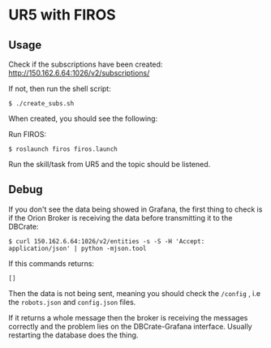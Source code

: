 # UR5 with FIROS

## Usage
Check if the subscriptions have been created:
http://150.162.6.64:1026/v2/subscriptions/

If not, then run the shell script:

``` $ ./create_subs.sh ```

When created, you should see the following:

Run FIROS:

``` $ roslaunch firos firos.launch ```

Run the skill/task from UR5 and the topic should be listened.


## Debug
If you don't see the data being showed in Grafana, the first thing to check is if the Orion Broker is receiving the data before transmitting it to the DBCrate:

``` $ curl 150.162.6.64:1026/v2/entities -s -S -H 'Accept: application/json' | python -mjson.tool ```

If this commands returns:

``` [] ```

Then the data is not being sent, meaning you should check the ``` /config ``` , i.e the ``` robots.json ``` and ``` config.json ``` files.

If it returns a whole message then the broker is receiving the messages correctly and the problem lies on the DBCrate-Grafana interface. Usually restarting the database does the thing.